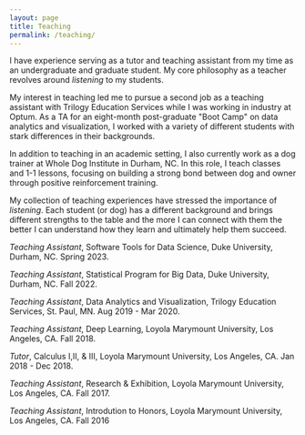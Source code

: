 ```yaml
--- 
layout: page
title: Teaching
permalink: /teaching/
---
```


I have experience serving as a tutor and teaching assistant from my time as an undergraduate and graduate
student. My core philosophy as a teacher revolves around *listening* to my students. 

My interest in teaching led me to pursue a second job as a teaching assistant with Trilogy Education Services while I 
was working in industry at Optum. As a TA for an eight-month post-graduate "Boot Camp" on data analytics and visualization,
I worked with a variety of different students with stark differences in their backgrounds.

In addition to teaching in an academic setting, I also currently work as a dog trainer at Whole Dog Institute in Durham, NC.
In this role, I teach classes and 1-1 lessons, focusing on building a strong bond between dog and owner through positive 
reinforcement training. 

My collection of teaching experiences have stressed the importance of *listening*. Each student (or dog) 
has a different background and brings different strengths to the table and the more I can connect with them the better I
can understand how they learn and ultimately help them succeed.

*Teaching Assistant*, Software Tools for Data Science, Duke University, Durham, NC. Spring 2023.

*Teaching Assistant*, Statistical Program for Big Data, Duke University, Durham, NC. Fall 2022.

*Teaching Assistant*, Data Analytics and Visualization, Trilogy Education Services, St. Paul, MN. Aug 2019 - Mar 2020.

*Teaching Assistant*, Deep Learning, Loyola Marymount University, Los Angeles, CA. Fall 2018.

*Tutor*, Calculus I,II, & III, Loyola Marymount University, Los Angeles, CA. Jan 2018 - Dec 2018.

*Teaching Assistant*, Research & Exhibition, Loyola Marymount University, Los Angeles, CA. Fall 2017.

*Teaching Assistant*, Introdution to Honors, Loyola Marymount University, Los Angeles, CA. Fall 2016